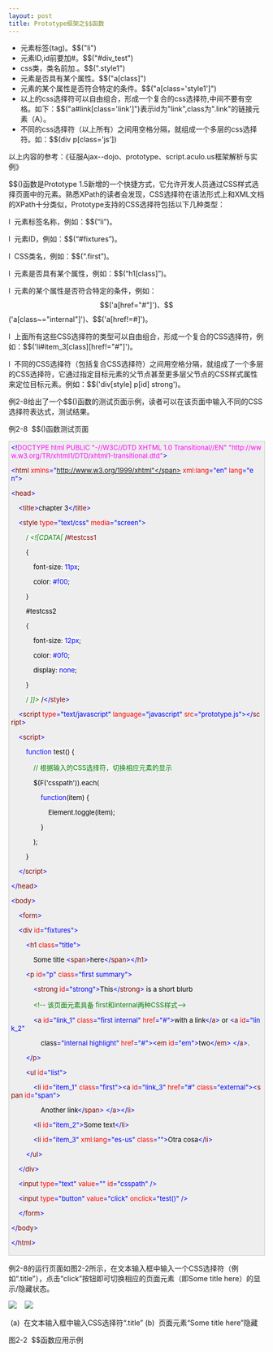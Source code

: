 ```yaml
---
layout: post
title: Prototype框架之$$函数
---
```

*   元素标签(tag)。$$("li")
    <li>元素ID,id前要加#。$$("#div_test")
    <li>css类，类名前加.。$$(".style1")
    <li>元素是否具有某个属性。$$("a[class]")
    <li>元素的某个属性是否符合特定的条件。$$("a[class='style1']")
    <li>以上的css选择符可以自由组合，形成一个复合的css选择符,中间不要有空格。如下：$$("a#link[class='link']")表示id为"link",class为".link"的链接元素（A）。
    <li>不同的css选择符（以上所有）之间用空格分隔，就组成一个多层的css选择符。如：$$(div p[class='js'])

以上内容的参考：《征服Ajax--dojo、prototype、script.aculo.us框架解析与实例》

$$()函数是Prototype 1.5新增的一个快捷方式，它允许开发人员通过CSS样式选择页面中的元素。熟悉XPath的读者会发现，CSS选择符在语法形式上和XML文档的XPath十分类似，Prototype支持的CSS选择符包括以下几种类型：

l&nbsp; 元素标签名称，例如：$$(“li”)。

l&nbsp; 元素ID，例如：$$(“#fixtures”)。

l&nbsp; CSS类名，例如：$$(“.first”)。

l&nbsp; 元素是否具有某个属性，例如：$$(“h1[class]”)。

l&nbsp; 元素的某个属性是否符合特定的条件，例如：$$('a[href="#"]')、$$('a[class~="internal"]')、$$('a[href!=#]')。

l&nbsp; 上面所有这些CSS选择符的类型可以自由组合，形成一个复合的CSS选择符，例如：$$('li#item_3[class][href!="#"]')。

l&nbsp; 不同的CSS选择符（包括复合CSS选择符）之间用空格分隔，就组成了一个多层的CSS选择符，它通过指定目标元素的父节点甚至更多层父节点的CSS样式属性来定位目标元素。例如：$$('div[style] p[id] strong')。

例2-8给出了一个$$()函数的测试页面示例，读者可以在该页面中输入不同的CSS选择符表达式，测试结果。

例2-8&nbsp; $$()函数测试页面

<div style="border-right: #cccccc 1px solid; padding-right: 5px; border-top: #cccccc 1px solid; padding-left: 4px; font-size: 13px; padding-bottom: 4px; border-left: #cccccc 1px solid; width: 98%; word-break: break-all; padding-top: 4px; border-bottom: #cccccc 1px solid; background-color: #eeeeee;"><span style="color: #0000ff;">&lt;!</span><span style="color: #ff00ff;">DOCTYPE&nbsp;html&nbsp;PUBLIC&nbsp;"-//W3C//DTD&nbsp;XHTML&nbsp;1.0&nbsp;Transitional//EN"&nbsp;"http://www.w3.org/TR/xhtml1/DTD/xhtml1-transitional.dtd"</span><span style="color: #0000ff;">&gt;</span><span style="color: #000000;">

</span><span style="color: #0000ff;">&lt;</span><span style="color: #800000;">html&nbsp;</span><span style="color: #ff0000;">xmlns</span><span style="color: #0000ff;">="http://www.w3.org/1999/xhtml"</span><span style="color: #ff0000;">&nbsp;xml:lang</span><span style="color: #0000ff;">="en"</span><span style="color: #ff0000;">&nbsp;lang</span><span style="color: #0000ff;">="en"</span><span style="color: #0000ff;">&gt;</span><span style="color: #000000;">

</span><span style="color: #0000ff;">&lt;</span><span style="color: #800000;">head</span><span style="color: #0000ff;">&gt;</span><span style="color: #000000;">

&nbsp;&nbsp;&nbsp;&nbsp;</span><span style="color: #0000ff;">&lt;</span><span style="color: #800000;">title</span><span style="color: #0000ff;">&gt;</span><span style="color: #000000;">chapter&nbsp;3</span><span style="color: #0000ff;">&lt;/</span><span style="color: #800000;">title</span><span style="color: #0000ff;">&gt;</span><span style="color: #000000;">

&nbsp;&nbsp;&nbsp;&nbsp;</span><span style="color: #0000ff;">&lt;</span><span style="color: #800000;">style&nbsp;</span><span style="color: #ff0000;">type</span><span style="color: #0000ff;">="text/css"</span><span style="color: #ff0000;">&nbsp;media</span><span style="color: #0000ff;">="screen"</span><span style="color: #0000ff;">&gt;</span><span style="color: #800000; background-color: #f5f5f5;">

&nbsp;&nbsp;&nbsp;&nbsp;&nbsp;&nbsp;&nbsp;&nbsp;</span><span style="color: #008000; background-color: #f5f5f5;">/*</span><span style="color: #008000; background-color: #f5f5f5;">&nbsp;&lt;![CDATA[&nbsp;</span><span style="color: #008000; background-color: #f5f5f5;">*/</span><span style="color: #800000; background-color: #f5f5f5;">#testcss1

&nbsp;&nbsp;&nbsp;&nbsp;&nbsp;&nbsp;&nbsp;&nbsp;</span><span style="color: #000000; background-color: #f5f5f5;">{</span><span style="color: #ff0000; background-color: #f5f5f5;">

&nbsp;&nbsp;&nbsp;&nbsp;&nbsp;&nbsp;&nbsp;&nbsp;&nbsp;&nbsp;&nbsp;&nbsp;font-size</span><span style="color: #000000; background-color: #f5f5f5;">:</span><span style="color: #0000ff; background-color: #f5f5f5;">&nbsp;11px</span><span style="color: #000000; background-color: #f5f5f5;">;</span><span style="color: #ff0000; background-color: #f5f5f5;">

&nbsp;&nbsp;&nbsp;&nbsp;&nbsp;&nbsp;&nbsp;&nbsp;&nbsp;&nbsp;&nbsp;&nbsp;color</span><span style="color: #000000; background-color: #f5f5f5;">:</span><span style="color: #0000ff; background-color: #f5f5f5;">&nbsp;#f00</span><span style="color: #000000; background-color: #f5f5f5;">;</span><span style="color: #ff0000; background-color: #f5f5f5;">

&nbsp;&nbsp;&nbsp;&nbsp;&nbsp;&nbsp;&nbsp;&nbsp;</span><span style="color: #000000; background-color: #f5f5f5;">}</span><span style="color: #800000; background-color: #f5f5f5;">

&nbsp;&nbsp;&nbsp;&nbsp;&nbsp;&nbsp;&nbsp;&nbsp;#testcss2

&nbsp;&nbsp;&nbsp;&nbsp;&nbsp;&nbsp;&nbsp;&nbsp;</span><span style="color: #000000; background-color: #f5f5f5;">{</span><span style="color: #ff0000; background-color: #f5f5f5;">

&nbsp;&nbsp;&nbsp;&nbsp;&nbsp;&nbsp;&nbsp;&nbsp;&nbsp;&nbsp;&nbsp;&nbsp;font-size</span><span style="color: #000000; background-color: #f5f5f5;">:</span><span style="color: #0000ff; background-color: #f5f5f5;">&nbsp;12px</span><span style="color: #000000; background-color: #f5f5f5;">;</span><span style="color: #ff0000; background-color: #f5f5f5;">

&nbsp;&nbsp;&nbsp;&nbsp;&nbsp;&nbsp;&nbsp;&nbsp;&nbsp;&nbsp;&nbsp;&nbsp;color</span><span style="color: #000000; background-color: #f5f5f5;">:</span><span style="color: #0000ff; background-color: #f5f5f5;">&nbsp;#0f0</span><span style="color: #000000; background-color: #f5f5f5;">;</span><span style="color: #ff0000; background-color: #f5f5f5;">

&nbsp;&nbsp;&nbsp;&nbsp;&nbsp;&nbsp;&nbsp;&nbsp;&nbsp;&nbsp;&nbsp;&nbsp;display</span><span style="color: #000000; background-color: #f5f5f5;">:</span><span style="color: #0000ff; background-color: #f5f5f5;">&nbsp;none</span><span style="color: #000000; background-color: #f5f5f5;">;</span><span style="color: #ff0000; background-color: #f5f5f5;">

&nbsp;&nbsp;&nbsp;&nbsp;&nbsp;&nbsp;&nbsp;&nbsp;</span><span style="color: #000000; background-color: #f5f5f5;">}</span><span style="color: #800000; background-color: #f5f5f5;">

&nbsp;&nbsp;&nbsp;&nbsp;&nbsp;&nbsp;&nbsp;&nbsp;</span><span style="color: #008000; background-color: #f5f5f5;">/*</span><span style="color: #008000; background-color: #f5f5f5;">&nbsp;]]&gt;&nbsp;</span><span style="color: #008000; background-color: #f5f5f5;">*/</span><span style="color: #0000ff;">&lt;/</span><span style="color: #800000;">style</span><span style="color: #0000ff;">&gt;</span><span style="color: #000000;">

&nbsp;&nbsp;&nbsp;&nbsp;</span><span style="color: #0000ff;">&lt;</span><span style="color: #800000;">script&nbsp;</span><span style="color: #ff0000;">type</span><span style="color: #0000ff;">="text/javascript"</span><span style="color: #ff0000;">&nbsp;language</span><span style="color: #0000ff;">="javascript"</span><span style="color: #ff0000;">&nbsp;src</span><span style="color: #0000ff;">="prototype.js"</span><span style="color: #0000ff;">&gt;&lt;/</span><span style="color: #800000;">script</span><span style="color: #0000ff;">&gt;</span><span style="color: #000000;">

&nbsp;&nbsp;&nbsp;&nbsp;</span><span style="color: #0000ff;">&lt;</span><span style="color: #800000;">script</span><span style="color: #0000ff;">&gt;</span><span style="color: #000000; background-color: #f5f5f5;">

&nbsp;&nbsp;&nbsp;&nbsp;&nbsp;&nbsp;&nbsp;&nbsp;</span><span style="color: #0000ff; background-color: #f5f5f5;">function</span><span style="color: #000000; background-color: #f5f5f5;">&nbsp;test()&nbsp;{

&nbsp;&nbsp;&nbsp;&nbsp;&nbsp;&nbsp;&nbsp;&nbsp;&nbsp;&nbsp;&nbsp;&nbsp;</span><span style="color: #008000; background-color: #f5f5f5;">//</span><span style="color: #008000; background-color: #f5f5f5;">&nbsp;根据输入的CSS选择符，切换相应元素的显示</span><span style="color: #008000; background-color: #f5f5f5;">

</span><span style="color: #000000; background-color: #f5f5f5;">

&nbsp;&nbsp;&nbsp;&nbsp;&nbsp;&nbsp;&nbsp;&nbsp;&nbsp;&nbsp;&nbsp;&nbsp;$$($F(</span><span style="color: #000000; background-color: #f5f5f5;">'</span><span style="color: #000000; background-color: #f5f5f5;">csspath</span><span style="color: #000000; background-color: #f5f5f5;">'</span><span style="color: #000000; background-color: #f5f5f5;">)).each(

&nbsp;&nbsp;&nbsp;&nbsp;&nbsp;&nbsp;&nbsp;&nbsp;&nbsp;&nbsp;&nbsp;&nbsp;&nbsp;&nbsp;&nbsp;&nbsp;</span><span style="color: #0000ff; background-color: #f5f5f5;">function</span><span style="color: #000000; background-color: #f5f5f5;">(item)&nbsp;{

&nbsp;&nbsp;&nbsp;&nbsp;&nbsp;&nbsp;&nbsp;&nbsp;&nbsp;&nbsp;&nbsp;&nbsp;&nbsp;&nbsp;&nbsp;&nbsp;&nbsp;&nbsp;&nbsp;&nbsp;Element.toggle(item);

&nbsp;&nbsp;&nbsp;&nbsp;&nbsp;&nbsp;&nbsp;&nbsp;&nbsp;&nbsp;&nbsp;&nbsp;&nbsp;&nbsp;&nbsp;&nbsp;}

&nbsp;&nbsp;&nbsp;&nbsp;&nbsp;&nbsp;&nbsp;&nbsp;&nbsp;&nbsp;&nbsp;&nbsp;);

&nbsp;&nbsp;&nbsp;&nbsp;&nbsp;&nbsp;&nbsp;&nbsp;}

&nbsp;&nbsp;&nbsp;&nbsp;</span><span style="color: #0000ff;">&lt;/</span><span style="color: #800000;">script</span><span style="color: #0000ff;">&gt;</span><span style="color: #000000;">

</span><span style="color: #0000ff;">&lt;/</span><span style="color: #800000;">head</span><span style="color: #0000ff;">&gt;</span><span style="color: #000000;">

</span><span style="color: #0000ff;">&lt;</span><span style="color: #800000;">body</span><span style="color: #0000ff;">&gt;</span><span style="color: #000000;">

&nbsp;&nbsp;&nbsp;&nbsp;</span><span style="color: #0000ff;">&lt;</span><span style="color: #800000;">form</span><span style="color: #0000ff;">&gt;</span><span style="color: #000000;">

&nbsp;&nbsp;&nbsp;&nbsp;</span><span style="color: #0000ff;">&lt;</span><span style="color: #800000;">div&nbsp;</span><span style="color: #ff0000;">id</span><span style="color: #0000ff;">="fixtures"</span><span style="color: #0000ff;">&gt;</span><span style="color: #000000;">

&nbsp;&nbsp;&nbsp;&nbsp;&nbsp;&nbsp;&nbsp;&nbsp;</span><span style="color: #0000ff;">&lt;</span><span style="color: #800000;">h1&nbsp;</span><span style="color: #ff0000;">class</span><span style="color: #0000ff;">="title"</span><span style="color: #0000ff;">&gt;</span><span style="color: #000000;">

&nbsp;&nbsp;&nbsp;&nbsp;&nbsp;&nbsp;&nbsp;&nbsp;&nbsp;&nbsp;&nbsp;&nbsp;Some&nbsp;title&nbsp;</span><span style="color: #0000ff;">&lt;</span><span style="color: #800000;">span</span><span style="color: #0000ff;">&gt;</span><span style="color: #000000;">here</span><span style="color: #0000ff;">&lt;/</span><span style="color: #800000;">span</span><span style="color: #0000ff;">&gt;&lt;/</span><span style="color: #800000;">h1</span><span style="color: #0000ff;">&gt;</span><span style="color: #000000;">

&nbsp;&nbsp;&nbsp;&nbsp;&nbsp;&nbsp;&nbsp;&nbsp;</span><span style="color: #0000ff;">&lt;</span><span style="color: #800000;">p&nbsp;</span><span style="color: #ff0000;">id</span><span style="color: #0000ff;">="p"</span><span style="color: #ff0000;">&nbsp;class</span><span style="color: #0000ff;">="first&nbsp;summary"</span><span style="color: #0000ff;">&gt;</span><span style="color: #000000;">

&nbsp;&nbsp;&nbsp;&nbsp;&nbsp;&nbsp;&nbsp;&nbsp;&nbsp;&nbsp;&nbsp;&nbsp;</span><span style="color: #0000ff;">&lt;</span><span style="color: #800000;">strong&nbsp;</span><span style="color: #ff0000;">id</span><span style="color: #0000ff;">="strong"</span><span style="color: #0000ff;">&gt;</span><span style="color: #000000;">This</span><span style="color: #0000ff;">&lt;/</span><span style="color: #800000;">strong</span><span style="color: #0000ff;">&gt;</span><span style="color: #000000;">&nbsp;is&nbsp;a&nbsp;short&nbsp;blurb

&nbsp;&nbsp;&nbsp;&nbsp;&nbsp;&nbsp;&nbsp;&nbsp;&nbsp;&nbsp;&nbsp;&nbsp;</span><span style="color: #008000;">&lt;!--</span><span style="color: #008000;">&nbsp;该页面元素具备&nbsp;first和internal两种CSS样式</span><span style="color: #008000;">--&gt;</span><span style="color: #000000;">

&nbsp;&nbsp;&nbsp;&nbsp;&nbsp;&nbsp;&nbsp;&nbsp;&nbsp;&nbsp;&nbsp;&nbsp;</span><span style="color: #0000ff;">&lt;</span><span style="color: #800000;">a&nbsp;</span><span style="color: #ff0000;">id</span><span style="color: #0000ff;">="link_1"</span><span style="color: #ff0000;">&nbsp;class</span><span style="color: #0000ff;">="first&nbsp;internal"</span><span style="color: #ff0000;">&nbsp;href</span><span style="color: #0000ff;">="#"</span><span style="color: #0000ff;">&gt;</span><span style="color: #000000;">with&nbsp;a&nbsp;link</span><span style="color: #0000ff;">&lt;/</span><span style="color: #800000;">a</span><span style="color: #0000ff;">&gt;</span><span style="color: #000000;">&nbsp;or&nbsp;</span><span style="color: #0000ff;">&lt;</span><span style="color: #800000;">a&nbsp;</span><span style="color: #ff0000;">id</span><span style="color: #0000ff;">="link_2"</span><span style="color: #ff0000;">

&nbsp;&nbsp;&nbsp;&nbsp;&nbsp;&nbsp;&nbsp;&nbsp;&nbsp;&nbsp;&nbsp;&nbsp;&nbsp;&nbsp;&nbsp;&nbsp;class</span><span style="color: #0000ff;">="internal&nbsp;highlight"</span><span style="color: #ff0000;">&nbsp;href</span><span style="color: #0000ff;">="#"</span><span style="color: #0000ff;">&gt;&lt;</span><span style="color: #800000;">em&nbsp;</span><span style="color: #ff0000;">id</span><span style="color: #0000ff;">="em"</span><span style="color: #0000ff;">&gt;</span><span style="color: #000000;">two</span><span style="color: #0000ff;">&lt;/</span><span style="color: #800000;">em</span><span style="color: #0000ff;">&gt;</span><span style="color: #000000;">&nbsp;</span><span style="color: #0000ff;">&lt;/</span><span style="color: #800000;">a</span><span style="color: #0000ff;">&gt;</span><span style="color: #000000;">.

&nbsp;&nbsp;&nbsp;&nbsp;&nbsp;&nbsp;&nbsp;&nbsp;</span><span style="color: #0000ff;">&lt;/</span><span style="color: #800000;">p</span><span style="color: #0000ff;">&gt;</span><span style="color: #000000;">

&nbsp;&nbsp;&nbsp;&nbsp;&nbsp;&nbsp;&nbsp;&nbsp;</span><span style="color: #0000ff;">&lt;</span><span style="color: #800000;">ul&nbsp;</span><span style="color: #ff0000;">id</span><span style="color: #0000ff;">="list"</span><span style="color: #0000ff;">&gt;</span><span style="color: #000000;">

&nbsp;&nbsp;&nbsp;&nbsp;&nbsp;&nbsp;&nbsp;&nbsp;&nbsp;&nbsp;&nbsp;&nbsp;</span><span style="color: #0000ff;">&lt;</span><span style="color: #800000;">li&nbsp;</span><span style="color: #ff0000;">id</span><span style="color: #0000ff;">="item_1"</span><span style="color: #ff0000;">&nbsp;class</span><span style="color: #0000ff;">="first"</span><span style="color: #0000ff;">&gt;&lt;</span><span style="color: #800000;">a&nbsp;</span><span style="color: #ff0000;">id</span><span style="color: #0000ff;">="link_3"</span><span style="color: #ff0000;">&nbsp;href</span><span style="color: #0000ff;">="#"</span><span style="color: #ff0000;">&nbsp;class</span><span style="color: #0000ff;">="external"</span><span style="color: #0000ff;">&gt;&lt;</span><span style="color: #800000;">span&nbsp;</span><span style="color: #ff0000;">id</span><span style="color: #0000ff;">="span"</span><span style="color: #0000ff;">&gt;</span><span style="color: #000000;">

&nbsp;&nbsp;&nbsp;&nbsp;&nbsp;&nbsp;&nbsp;&nbsp;&nbsp;&nbsp;&nbsp;&nbsp;&nbsp;&nbsp;&nbsp;&nbsp;Another&nbsp;link</span><span style="color: #0000ff;">&lt;/</span><span style="color: #800000;">span</span><span style="color: #0000ff;">&gt;</span><span style="color: #000000;">&nbsp;</span><span style="color: #0000ff;">&lt;/</span><span style="color: #800000;">a</span><span style="color: #0000ff;">&gt;&lt;/</span><span style="color: #800000;">li</span><span style="color: #0000ff;">&gt;</span><span style="color: #000000;">

&nbsp;&nbsp;&nbsp;&nbsp;&nbsp;&nbsp;&nbsp;&nbsp;&nbsp;&nbsp;&nbsp;&nbsp;</span><span style="color: #0000ff;">&lt;</span><span style="color: #800000;">li&nbsp;</span><span style="color: #ff0000;">id</span><span style="color: #0000ff;">="item_2"</span><span style="color: #0000ff;">&gt;</span><span style="color: #000000;">Some&nbsp;text</span><span style="color: #0000ff;">&lt;/</span><span style="color: #800000;">li</span><span style="color: #0000ff;">&gt;</span><span style="color: #000000;">

&nbsp;&nbsp;&nbsp;&nbsp;&nbsp;&nbsp;&nbsp;&nbsp;&nbsp;&nbsp;&nbsp;&nbsp;</span><span style="color: #0000ff;">&lt;</span><span style="color: #800000;">li&nbsp;</span><span style="color: #ff0000;">id</span><span style="color: #0000ff;">="item_3"</span><span style="color: #ff0000;">&nbsp;xml:lang</span><span style="color: #0000ff;">="es-us"</span><span style="color: #ff0000;">&nbsp;class</span><span style="color: #0000ff;">=""</span><span style="color: #0000ff;">&gt;</span><span style="color: #000000;">Otra&nbsp;cosa</span><span style="color: #0000ff;">&lt;/</span><span style="color: #800000;">li</span><span style="color: #0000ff;">&gt;</span><span style="color: #000000;">

&nbsp;&nbsp;&nbsp;&nbsp;&nbsp;&nbsp;&nbsp;&nbsp;</span><span style="color: #0000ff;">&lt;/</span><span style="color: #800000;">ul</span><span style="color: #0000ff;">&gt;</span><span style="color: #000000;">

&nbsp;&nbsp;&nbsp;&nbsp;</span><span style="color: #0000ff;">&lt;/</span><span style="color: #800000;">div</span><span style="color: #0000ff;">&gt;</span><span style="color: #000000;">

&nbsp;&nbsp;&nbsp;&nbsp;</span><span style="color: #0000ff;">&lt;</span><span style="color: #800000;">input&nbsp;</span><span style="color: #ff0000;">type</span><span style="color: #0000ff;">="text"</span><span style="color: #ff0000;">&nbsp;value</span><span style="color: #0000ff;">=""</span><span style="color: #ff0000;">&nbsp;id</span><span style="color: #0000ff;">="csspath"</span><span style="color: #ff0000;">&nbsp;</span><span style="color: #0000ff;">/&gt;</span><span style="color: #000000;">

&nbsp;&nbsp;&nbsp;&nbsp;</span><span style="color: #0000ff;">&lt;</span><span style="color: #800000;">input&nbsp;</span><span style="color: #ff0000;">type</span><span style="color: #0000ff;">="button"</span><span style="color: #ff0000;">&nbsp;value</span><span style="color: #0000ff;">="click"</span><span style="color: #ff0000;">&nbsp;onclick</span><span style="color: #0000ff;">="test()"</span><span style="color: #ff0000;">&nbsp;</span><span style="color: #0000ff;">/&gt;</span><span style="color: #000000;">

&nbsp;&nbsp;&nbsp;&nbsp;</span><span style="color: #0000ff;">&lt;/</span><span style="color: #800000;">form</span><span style="color: #0000ff;">&gt;</span><span style="color: #000000;">

</span><span style="color: #0000ff;">&lt;/</span><span style="color: #800000;">body</span><span style="color: #0000ff;">&gt;</span><span style="color: #000000;">

</span><span style="color: #0000ff;">&lt;/</span><span style="color: #800000;">html</span><span style="color: #0000ff;">&gt;</span><span style="color: #000000;">

</span></div>

例2-8的运行页面如图2-2所示，在文本输入框中输入一个CSS选择符（例如“.title”），点击“click”按钮即可切换相应的页面元素（即Some title here）的显示/隐藏状态。

![](http://book.csdn.net/BookFiles/286/img/image002.jpg)&nbsp;&nbsp;&nbsp; ![](http://book.csdn.net/BookFiles/286/img/image003.jpg)

&nbsp;(a)&nbsp; 在文本输入框中输入CSS选择符“.title”&nbsp;(b)&nbsp; 页面元素“Some title here”隐藏

图2-2&nbsp; $$函数应用示例